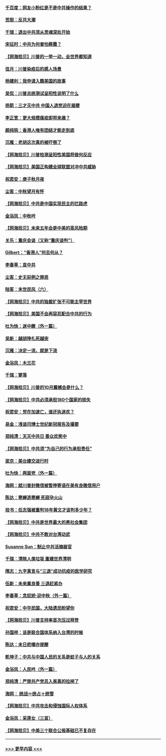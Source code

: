 #### [千百度：网友小粉红是不是中共操作的结果？](../pages/nsc993/n12461025.md?t=10090202) 
#### [苦胆：反共大潮](../pages/nsc993/n12459469.md?t=10090202) 
#### [千瑞：退出中共须从灵魂深处开始](../pages/nsc993/n12459437.md?t=10090202) 
#### [宋征时：中共为何害怕蔡霞？](../pages/nsc993/n12459097.md?t=10090202) 
#### [【网海拾贝】川普的一举一动，全世界都知道](../pages/nsc993/n12458825.md?t=10090202) 
#### [佳月：川普染疫后的感人场景](../pages/nsc993/n12456994.md?t=10090202) 
#### [杨建利：我申请入籍美国的故事](../pages/nsc993/n12455635.md?t=10090202) 
#### [吴侃：川普总统测试呈阳性说明了什么](../pages/nsc993/n12451869.md?t=10090202) 
#### [扬箭：三才灭中共 中国人退党迫在眉睫](../pages/nsc993/n12451842.md?t=10090202) 
#### [李正宽：更大规模瘟疫即将来袭？](../pages/nsc993/n12451455.md?t=10090202) 
#### [颜纯钩：香港人唯有团结才能走到底](../pages/nsc993/n12450870.md?t=10090202) 
#### [沉雁：老胡这次真的被吓倒了](../pages/nsc993/n12449796.md?t=10090202) 
#### [【网海拾贝】川普检测呈阳性美国将做何反应](../pages/nsc993/n12449042.md?t=10090202) 
#### [【网海拾贝】美国正构建全球联盟对冲中共威胁](../pages/nsc993/n12446580.md?t=10090202) 
#### [祝君安：庚子秋月夜](../pages/nsc993/n12445870.md?t=10090202) 
#### [尘客：中秋望月有怀](../pages/nsc993/n12444632.md?t=10090202) 
#### [【网海拾贝】中共是中国实现民主的拦路虎](../pages/nsc993/n12443573.md?t=10090202) 
#### [金浴凤：中秋吟](../pages/nsc993/n12441773.md?t=10090202) 
#### [【网海拾贝】未来五年会是中美的高风险期](../pages/nsc993/n12440760.md?t=10090202) 
#### [关乐：重庆会谈（又称“重庆谈判”）](../pages/nsc993/n12437525.md?t=10090202) 
#### [Gilbert：“香港人”何去何从？](../pages/nsc993/n12435894.md?t=10090202) 
#### [李春草：哀中共](../pages/nsc993/n12435874.md?t=10090202) 
#### [尘客：史无前例之罪恶](../pages/nsc993/n12435762.md?t=10090202) 
#### [陆客：末世民风（六）](../pages/nsc993/n12435354.md?t=10090202) 
#### [【网海拾贝】中共的独裁扩张不可能主宰世界](../pages/nsc993/n12435151.md?t=10090202) 
#### [【网海拾贝】美国不会再容忍配合中共的行为](../pages/nsc993/n12433808.md?t=10090202) 
#### [吐为快：迷中醒（外一篇）](../pages/nsc993/n12433585.md?t=10090202) 
#### [吴新：越胡挣扎死越突](../pages/nsc993/n12433562.md?t=10090202) 
#### [沉雁：决定一流，就是下流](../pages/nsc993/n12432128.md?t=10090202) 
#### [金浴凤：木兰花](../pages/nsc993/n12432124.md?t=10090202) 
#### [千瑞：寥落](../pages/nsc993/n12432071.md?t=10090202) 
#### [【网海拾贝】川普的10月震撼会是什么？](../pages/nsc993/n12431624.md?t=10090202) 
#### [【网海拾贝】中共必须承担180个国家的损失](../pages/nsc993/n12428893.md?t=10090202) 
#### [祝君安：党在加速亡，谁还执迷欢？](../pages/nsc993/n12428652.md?t=10090202) 
#### [易金：浅谈闫博士世纪新冠报告及撮要](../pages/nsc993/n12426822.md?t=10090202) 
#### [郑纯清：天灭中共日 善众欢笑中](../pages/nsc993/n12426784.md?t=10090202) 
#### [【网海拾贝】中共须“为自己的行为承担责任”](../pages/nsc993/n12426067.md?t=10090202) 
#### [梁京：美台建交进行时](../pages/nsc993/n12424066.md?t=10090202) 
#### [吐为快：两面党（外一篇）](../pages/nsc993/n12424043.md?t=10090202) 
#### [海网：就川普封微信被暂停寄语在美有良微信用户](../pages/nsc993/n12424021.md?t=10090202) 
#### [陈达：寒蝉造寒蝉 死寂孕火山](../pages/nsc993/n12423958.md?t=10090202) 
#### [投书：任志强被重判18年黄文才该判多少年？](../pages/nsc993/n12423672.md?t=10090202) 
#### [【网海拾贝】中共是世界最大的黑社会集团](../pages/nsc993/n12423543.md?t=10090202) 
#### [【网海拾贝】中共不敢对台湾动武](../pages/nsc993/n12421418.md?t=10090202) 
#### [Susanne Sun：制止中共活摘器官](../pages/nsc993/n12419654.md?t=10090202) 
#### [千瑞：清除人类垃圾 重建世界清明](../pages/nsc993/n12419414.md?t=10090202) 
#### [隋志：九字真言与“三退”成功抗疫的医学研究](../pages/nsc993/n12419248.md?t=10090202) 
#### [伍新：未来属良善 三退赶紧办](../pages/nsc993/n12418496.md?t=10090202) 
#### [李春草：念奴娇·迎中秋（外一篇）](../pages/nsc993/n12418465.md?t=10090202) 
#### [祝君安：中华民国，大陆遗民盼望你](../pages/nsc993/n12418089.md?t=10090202) 
#### [【网海拾贝】川普支持率首次压过拜登](../pages/nsc993/n12418050.md?t=10090202) 
#### [孙国祥：该是联合国体系纳入台湾的时候](../pages/nsc993/n12417369.md?t=10090202) 
#### [陈达：末日悲嚎亦提醒](../pages/nsc993/n12416736.md?t=10090202) 
#### [乾坤子：中共与中国人民的关系是蚊子与人的关系](../pages/nsc993/n12416632.md?t=10090202) 
#### [金浴凤：人民吟（外一篇）](../pages/nsc993/n12416567.md?t=10090202) 
#### [郑纯清：严禁共产党员入美真的拉闸了](../pages/nsc993/n12416550.md?t=10090202) 
#### [海网： 统战＝统占＋统管](../pages/nsc993/n12416404.md?t=10090202) 
#### [【网海拾贝】中共攻击和侵蚀国际人权体系](../pages/nsc993/n12416250.md?t=10090202) 
#### [金浴凤：采莲女（三首）](../pages/nsc993/n12415517.md?t=10090202) 
#### [【网海拾贝】中美三个联合公报基础已不复存在](../pages/nsc993/n12415054.md?t=10090202) 

----
#### [ >>> 更早内容 <<< ](../indexes/nsc993-earlier.md)
